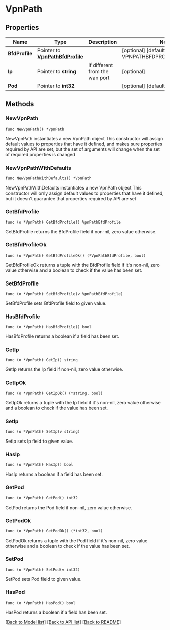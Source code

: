 # VpnPath

## Properties

Name | Type | Description | Notes
------------ | ------------- | ------------- | -------------
**BfdProfile** | Pointer to [**VpnPathBfdProfile**](VpnPathBfdProfile.md) |  | [optional] [default to VPNPATHBFDPROFILE_BROADBAND]
**Ip** | Pointer to **string** | if different from the wan port | [optional] 
**Pod** | Pointer to **int32** |  | [optional] [default to 1]

## Methods

### NewVpnPath

`func NewVpnPath() *VpnPath`

NewVpnPath instantiates a new VpnPath object
This constructor will assign default values to properties that have it defined,
and makes sure properties required by API are set, but the set of arguments
will change when the set of required properties is changed

### NewVpnPathWithDefaults

`func NewVpnPathWithDefaults() *VpnPath`

NewVpnPathWithDefaults instantiates a new VpnPath object
This constructor will only assign default values to properties that have it defined,
but it doesn't guarantee that properties required by API are set

### GetBfdProfile

`func (o *VpnPath) GetBfdProfile() VpnPathBfdProfile`

GetBfdProfile returns the BfdProfile field if non-nil, zero value otherwise.

### GetBfdProfileOk

`func (o *VpnPath) GetBfdProfileOk() (*VpnPathBfdProfile, bool)`

GetBfdProfileOk returns a tuple with the BfdProfile field if it's non-nil, zero value otherwise
and a boolean to check if the value has been set.

### SetBfdProfile

`func (o *VpnPath) SetBfdProfile(v VpnPathBfdProfile)`

SetBfdProfile sets BfdProfile field to given value.

### HasBfdProfile

`func (o *VpnPath) HasBfdProfile() bool`

HasBfdProfile returns a boolean if a field has been set.

### GetIp

`func (o *VpnPath) GetIp() string`

GetIp returns the Ip field if non-nil, zero value otherwise.

### GetIpOk

`func (o *VpnPath) GetIpOk() (*string, bool)`

GetIpOk returns a tuple with the Ip field if it's non-nil, zero value otherwise
and a boolean to check if the value has been set.

### SetIp

`func (o *VpnPath) SetIp(v string)`

SetIp sets Ip field to given value.

### HasIp

`func (o *VpnPath) HasIp() bool`

HasIp returns a boolean if a field has been set.

### GetPod

`func (o *VpnPath) GetPod() int32`

GetPod returns the Pod field if non-nil, zero value otherwise.

### GetPodOk

`func (o *VpnPath) GetPodOk() (*int32, bool)`

GetPodOk returns a tuple with the Pod field if it's non-nil, zero value otherwise
and a boolean to check if the value has been set.

### SetPod

`func (o *VpnPath) SetPod(v int32)`

SetPod sets Pod field to given value.

### HasPod

`func (o *VpnPath) HasPod() bool`

HasPod returns a boolean if a field has been set.


[[Back to Model list]](../README.md#documentation-for-models) [[Back to API list]](../README.md#documentation-for-api-endpoints) [[Back to README]](../README.md)


